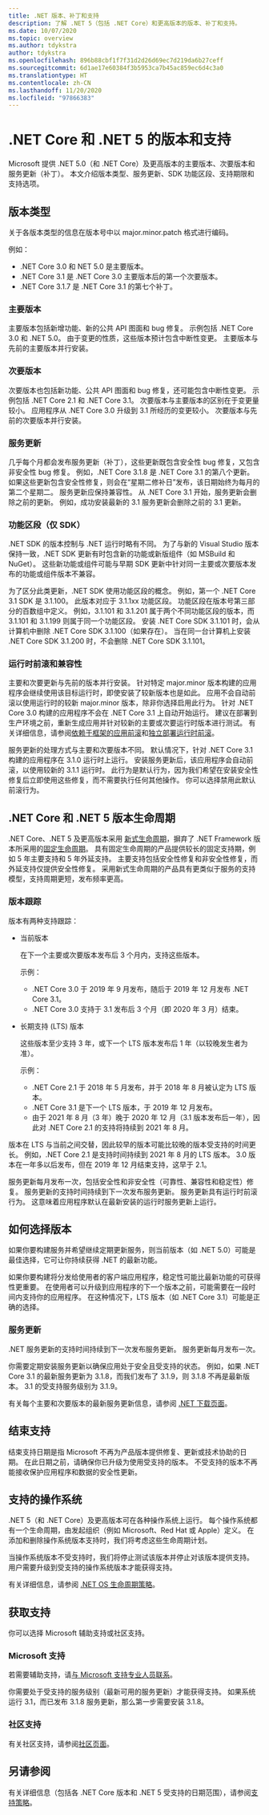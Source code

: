 ```yaml
---
title: .NET 版本、补丁和支持
description: 了解 .NET 5（包括 .NET Core）和更高版本的版本、补丁和支持。
ms.date: 10/07/2020
ms.topic: overview
ms.author: tdykstra
author: tdykstra
ms.openlocfilehash: 896b88cbf1f7f31d2d26d69ec7d219da6b27ceff
ms.sourcegitcommit: 6d1ae17e60384f3b5953ca7b45ac859ec6d4c3a0
ms.translationtype: HT
ms.contentlocale: zh-CN
ms.lasthandoff: 11/20/2020
ms.locfileid: "97866383"
---
```

# <a name="releases-and-support-for-net-core-and-net-5"></a>.NET Core 和 .NET 5 的版本和支持

Microsoft 提供 .NET 5.0（和 .NET Core）及更高版本的主要版本、次要版本和服务更新（补丁）。 本文介绍版本类型、服务更新、SDK 功能区段、支持期限和支持选项。

## <a name="release-types"></a>版本类型

关于各版本类型的信息在版本号中以 major.minor.patch 格式进行编码。

例如：

* .NET Core 3.0 和 NET 5.0 是主要版本。
* .NET Core 3.1 是 .NET Core 3.0 主要版本后的第一个次要版本。
* .NET Core 3.1.7 是 .NET Core 3.1 的第七个补丁。

### <a name="major-releases"></a>主要版本

主要版本包括新增功能、新的公共 API 图面和 bug 修复。 示例包括 .NET Core 3.0 和 .NET 5.0。  由于变更的性质，这些版本预计包含中断性变更。 主要版本与先前的主要版本并行安装。

### <a name="minor-releases"></a>次要版本

次要版本也包括新功能、公共 API 图面和 bug 修复，还可能包含中断性变更。 示例包括 .NET Core 2.1 和 .NET Core 3.1。 次要版本与主要版本的区别在于变更量较小。 应用程序从 .NET Core 3.0 升级到 3.1 所经历的变更较小。 次要版本与先前的次要版本并行安装。

### <a name="servicing-updates"></a>服务更新

几乎每个月都会发布服务更新（补丁），这些更新既包含安全性 bug 修复，又包含非安全性 bug 修复。 例如，.NET Core 3.1.8 是 .NET Core 3.1 的第八个更新。 如果这些更新包含安全性修复，则会在“星期二修补日”发布，该日期始终为每月的第二个星期二。 服务更新应保持兼容性。 从 .NET Core 3.1 开始，服务更新会删除之前的更新。 例如，成功安装最新的 3.1 服务更新会删除之前的 3.1 更新。

### <a name="feature-bands-sdk-only"></a>功能区段（仅 SDK）

.NET SDK 的版本控制与 .NET 运行时略有不同。 为了与新的 Visual Studio 版本保持一致，.NET SDK 更新有时包含新的功能或新版组件（如 MSBuild 和 NuGet）。 这些新功能或组件可能与早期 SDK 更新中针对同一主要或次要版本发布的功能或组件版本不兼容。

为了区分此类更新，.NET SDK 使用功能区段的概念。 例如，第一个 .NET Core 3.1 SDK 是 3.1.100。 此版本对应于 3.1.1xx 功能区段。 功能区段在版本号第三部分的百数组中定义。 例如，3.1.101 和 3.1.201 属于两个不同功能区段的版本，而 3.1.101 和 3.1.199 则属于同一个功能区段。 安装 .NET Core SDK 3.1.101 时，会从计算机中删除 .NET Core SDK 3.1.100（如果存在）。 当在同一台计算机上安装 .NET Core SDK 3.1.200 时，不会删除 .NET Core SDK 3.1.101。

### <a name="runtime-roll-forward-and-compatibility"></a>运行时前滚和兼容性

主要和次要更新与先前的版本并行安装。 针对特定 major.minor 版本构建的应用程序会继续使用该目标运行时，即使安装了较新版本也是如此。 应用不会自动前滚以使用运行时的较新 major.minor 版本，除非你选择启用此行为。 针对 .NET Core 3.0 构建的应用程序不会在 .NET Core 3.1 上自动开始运行。 建议在部署到生产环境之前，重新生成应用并针对较新的主要或次要运行时版本进行测试。 有关详细信息，请参阅[依赖于框架的应用前滚](versions/selection.md#framework-dependent-apps-roll-forward)和[独立部署运行时前滚](deploying/runtime-patch-selection.md)。

服务更新的处理方式与主要和次要版本不同。 默认情况下，针对 .NET Core 3.1 构建的应用程序在 3.1.0 运行时上运行。 安装服务更新后，该应用程序会自动前滚，以使用较新的 3.1.1 运行时。 此行为是默认行为，因为我们希望在安装安全性修复后立即使用这些修复，而不需要执行任何其他操作。 你可以选择禁用此默认前滚行为。

## <a name="net-core-and-net-5-version-lifecycles"></a>.NET Core 和 .NET 5 版本生命周期

.NET Core、.NET 5 及更高版本采用 [新式生命周期](/lifecycle/policies/modern)，摒弃了 .NET Framework 版本所采用的[固定生命周期](/lifecycle/policies/fixed)。 具有固定生命周期的产品提供较长的固定支持期，例如 5 年主要支持和 5 年外延支持。 主要支持包括安全性修复和非安全性修复，而外延支持仅提供安全性修复。 采用新式生命周期的产品具有更类似于服务的支持模型，支持周期更短，发布频率更高。

### <a name="release-tracks"></a>版本跟踪

版本有两种支持跟踪：

* 当前版本

  在下一个主要或次要版本发布后 3 个月内，支持这些版本。

  示例：

  * .NET Core 3.0 于 2019 年 9 月发布，随后于 2019 年 12 月发布 .NET Core 3.1。
  * .NET Core 3.0 支持于 3.1 发布后 3 个月（即 2020 年 3 月）结束。

* 长期支持 (LTS) 版本

  这些版本至少支持 3 年，或下一个 LTS 版本发布后 1 年（以较晚发生者为准）。

  示例：

  * .NET Core 2.1 于 2018 年 5 月发布，并于 2018 年 8 月被认定为 LTS 版本。
  * .NET Core 3.1 是下一个 LTS 版本，于 2019 年 12 月发布。
  * 由于 2021 年 8 月（3 年）晚于 2020 年 12 月（3.1 版本发布后一年），因此对 .NET Core 2.1 的支持将持续到 2021 年 8 月。

版本在 LTS 与当前之间交替，因此较早的版本可能比较晚的版本受支持的时间更长。 例如，.NET Core 2.1 是支持时间持续到 2021 年 8 月的 LTS 版本。 3\.0 版本在一年多以后发布，但在 2019 年 12 月结束支持，这早于 2.1。

服务更新每月发布一次，包括安全性和非安全性（可靠性、兼容性和稳定性）修复。 服务更新的支持时间持续到下一次发布服务更新。 服务更新具有运行时前滚行为。 这意味着应用程序默认在最新安装的运行时服务更新上运行。

## <a name="how-to-choose-a-release"></a>如何选择版本

如果你要构建服务并希望继续定期更新服务，则当前版本（如 .NET 5.0）可能是最佳选择，它可让你持续获得 .NET 的最新功能。

如果你要构建将分发给使用者的客户端应用程序，稳定性可能比最新功能的可获得性更重要。 在使用者可以升级到应用程序的下一个版本之前，可能需要在一段时间内支持你的应用程序。 在这种情况下，LTS 版本（如 .NET Core 3.1）可能是正确的选择。

### <a name="servicing-updates"></a>服务更新

.NET 服务更新的支持时间持续到下一次发布服务更新。 服务更新每月发布一次。

你需要定期安装服务更新以确保应用处于安全且受支持的状态。 例如，如果 .NET Core 3.1 的最新服务更新为 3.1.8，而我们发布了 3.1.9，则 3.1.8 不再是最新版本。 3\.1 的受支持服务级别为 3.1.9。

有关每个主要和次要版本的最新服务更新信息，请参阅 [.NET 下载页面](https://dotnet.microsoft.com/download/dotnet-core)。

## <a name="end-of-support"></a>结束支持

结束支持日期是指 Microsoft 不再为产品版本提供修复、更新或技术协助的日期。 在此日期之前，请确保你已升级为使用受支持的版本。 不受支持的版本不再能接收保护应用程序和数据的安全性更新。

## <a name="supported-operating-systems"></a>支持的操作系统

.NET 5（和 .NET Core）及更高版本可在各种操作系统上运行。 每个操作系统都有一个生命周期，由发起组织（例如 Microsoft、Red Hat 或 Apple）定义。 在添加和删除操作系统版本支持时，我们将考虑这些生命周期计划。

当操作系统版本不受支持时，我们将停止测试该版本并停止对该版本提供支持。 用户需要升级到受支持的操作系统版本才能获得支持。

有关详细信息，请参阅 [.NET OS 生命周期策略](https://github.com/dotnet/core/blob/master/os-lifecycle-policy.md)。

## <a name="get-support"></a>获取支持

你可以选择 Microsoft 辅助支持或社区支持。

### <a name="microsoft-support"></a>Microsoft 支持

若需要辅助支持，请[与 Microsoft 支持专业人员联系](https://support.microsoft.com/supportforbusiness/productselection/?sapid=4fd4947b-15ea-ce01-080f-97f2ca3c76e8)。

你需要处于受支持的服务级别（最新可用的服务更新）才能获得支持。 如果系统运行 3.1，而已发布 3.1.8 服务更新，那么第一步需要安装 3.1.8。

### <a name="community-support"></a>社区支持

有关社区支持，请参阅[社区页面](https://dotnet.microsoft.com/platform/community)。

## <a name="see-also"></a>另请参阅

有关详细信息（包括各 .NET Core 版本和 .NET 5 受支持的日期范围），请参阅[支持策略](https://dotnet.microsoft.com/platform/support/policy/dotnet-core)。
